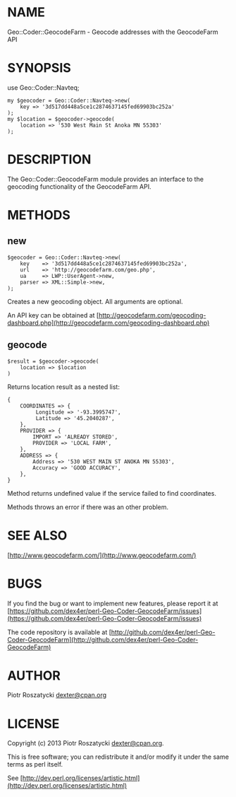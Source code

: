 # NAME

Geo::Coder::GeocodeFarm - Geocode addresses with the GeocodeFarm API

# SYNOPSIS

use Geo::Coder::Navteq;

    my $geocoder = Geo::Coder::Navteq->new(
        key => '3d517dd448a5ce1c2874637145fed69903bc252a'
    );
    my $location = $geocoder->geocode(
        location => '530 West Main St Anoka MN 55303'
    );

# DESCRIPTION

The Geo::Coder::GeocodeFarm module provides an interface to the geocoding
functionality of the GeocodeFarm API.

# METHODS

## new

    $geocoder = Geo::Coder::Navteq->new(
        key    => '3d517dd448a5ce1c2874637145fed69903bc252a',
        url    => 'http://geocodefarm.com/geo.php',
        ua     => LWP::UserAgent->new,
        parser => XML::Simple->new,
    );

Creates a new geocoding object. All arguments are optional.

An API key can be obtained at [http://geocodefarm.com/geocoding-dashboard.php](http://geocodefarm.com/geocoding-dashboard.php)

## geocode

    $result = $geocoder->geocode(
        location => $location
    )

Returns location result as a nested list:

    {
        COORDINATES => {
             Longitude => '-93.3995747',
             Latitude => '45.2040287',
        },
        PROVIDER => {
            IMPORT => 'ALREADY STORED',
            PROVIDER => 'LOCAL FARM',
        },
        ADDRESS => {
            Address => '530 WEST MAIN ST ANOKA MN 55303',
            Accuracy => 'GOOD ACCURACY',
        },
    }

Method returns undefined value if the service failed to find coordinates.

Methods throws an error if there was an other problem.

# SEE ALSO

[http://www.geocodefarm.com/](http://www.geocodefarm.com/)

# BUGS

If you find the bug or want to implement new features, please report it at
[https://github.com/dex4er/perl-Geo-Coder-GeocodeFarm/issues](https://github.com/dex4er/perl-Geo-Coder-GeocodeFarm/issues)

The code repository is available at
[http://github.com/dex4er/perl-Geo-Coder-GeocodeFarm](http://github.com/dex4er/perl-Geo-Coder-GeocodeFarm)

# AUTHOR

Piotr Roszatycki <dexter@cpan.org>

# LICENSE

Copyright (c) 2013 Piotr Roszatycki <dexter@cpan.org>.

This is free software; you can redistribute it and/or modify it under
the same terms as perl itself.

See [http://dev.perl.org/licenses/artistic.html](http://dev.perl.org/licenses/artistic.html)
